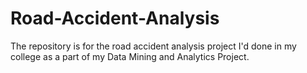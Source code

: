 # Road-Accident-Analysis
The repository is for the road accident analysis project I'd done in my college as a part of my Data Mining and Analytics Project.
